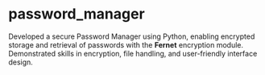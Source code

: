 # password_manager
Developed a secure Password Manager using Python, enabling encrypted storage and retrieval of passwords with the **Fernet** encryption module. Demonstrated skills in encryption, file handling, and user-friendly interface design.
